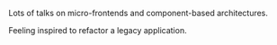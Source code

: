 Lots of talks on micro-frontends and component-based architectures.

Feeling inspired to refactor a legacy application.